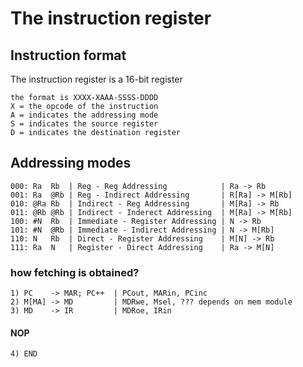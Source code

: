 # The instruction register

## Instruction format
The instruction register is a 16-bit register
```
the format is XXXX-XAAA-SSSS-DDDD
X = the opcode of the instruction
A = indicates the addressing mode 
S = indicates the source register
D = indicates the destination register
```

## Addressing modes 
```
000: Ra  Rb  | Reg - Reg Addressing            | Ra -> Rb
001: Ra  @Rb | Reg - Indirect Addressing       | R[Ra] -> M[Rb]
010: @Ra Rb  | Indirect - Reg Addressing       | M[Ra] -> Rb
011: @Rb @Rb | Indirect - Inderect Addressing  | M[Ra] -> M[Rb]
100: #N  Rb  | Immediate - Register Addressing | N -> Rb
101: #N  @Rb | Immediate - Indirect Addressing | N -> M[Rb]
110: N   Rb  | Direct - Register Addressing    | M[N] -> Rb
111: Ra  N   | Register - Direct Addressing    | Ra -> M[N]
```
### how fetching is obtained?
```
1) PC    -> MAR; PC++  | PCout, MARin, PCinc
2) M[MA] -> MD         | MDRwe, Msel, ??? depends on mem module
3) MD    -> IR         | MDRoe, IRin
```

#### NOP 
```
4) END
```
